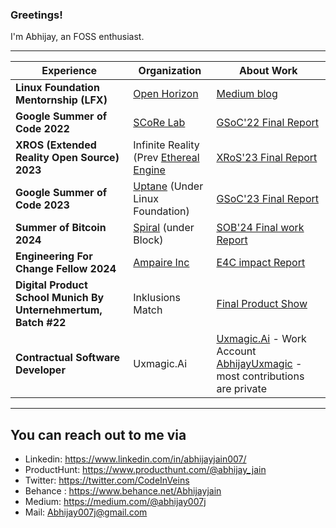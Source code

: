 ### Greetings!

I'm Abhijay, an FOSS enthusiast.

---

Experience | Organization | About Work |
---|---|---|
**Linux Foundation Mentornship (LFX)** | [Open Horizon](https://github.com/open-horizon) | [Medium blog](https://medium.com/@abhijay007j/my-lfx-experience-with-open-horizon-51c348099c2f)|
**Google Summer of Code 2022** | [SCoRe Lab](https://github.com/scorelab) | [GSoC'22 Final Report](https://github.com/scorelab/GSoC/blob/master/GSoC-2022/09-Abhijay-jain-Design-5-new-Themes-for-WebIU.md)|
**XROS (Extended Reality Open Source) 2023** | Infinite Reality (Prev [Ethereal Engine](https://github.com/ir-engine) | [XRoS'23 Final Report](https://drive.google.com/file/d/1sZtY7zuej9rJL2HzGMtZb2U3ssjHMaRV/view)  |
**Google Summer of Code 2023** | [Uptane](https://github.com/uptane/uptane.github.io) (Under Linux Foundation) | [GSoC'23 Final Report](https://uptane.org/blog/2024/01/10/GSoC-blog) | 
**Summer of Bitcoin 2024** | [Spiral](https://spiral.xyz/) (under Block) | [SOB'24 Final work Report](https://drive.google.com/file/d/1W8Xzhmjpd0_uoK22IVyHJFfc_oSmgg4G/view?usp=sharing) | 
**Engineering For Change Fellow 2024** | [Ampaire Inc](https://github.com/AmpaireInc) | [E4C impact Report](https://www.engineeringforchange.org/projects/impactful-visual-design-for-ampaires-electric-aircraft-at-the-forefront-of-sustainable-aviation/#outcomes) |
**Digital Product School Munich By Unternehmertum, Batch #22** | Inklusions Match |[Final Product Show](https://youtu.be/Cw_W9g1X9FI?feature=shared&t=7001)|
**Contractual Software Developer** | Uxmagic.Ai |  [Uxmagic.Ai](https://uxmagic.ai/)  - Work Account [AbhijayUxmagic](https://github.com/AbhijayUxMagic) - most contributions are private|

---

## You can reach out to me via 

- Linkedin: https://www.linkedin.com/in/abhijayjain007/
- ProductHunt: https://www.producthunt.com/@abhijay_jain
- Twitter: https://twitter.com/CodeInVeins
- Behance : https://www.behance.net/Abhijayjain
- Medium: https://medium.com/@abhijay007j
- Mail: Abhijay007j@gmail.com
